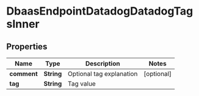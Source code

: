 

# DbaasEndpointDatadogDatadogTagsInner


## Properties

| Name | Type | Description | Notes |
|------------ | ------------- | ------------- | -------------|
|**comment** | **String** | Optional tag explanation |  [optional] |
|**tag** | **String** | Tag value |  |



